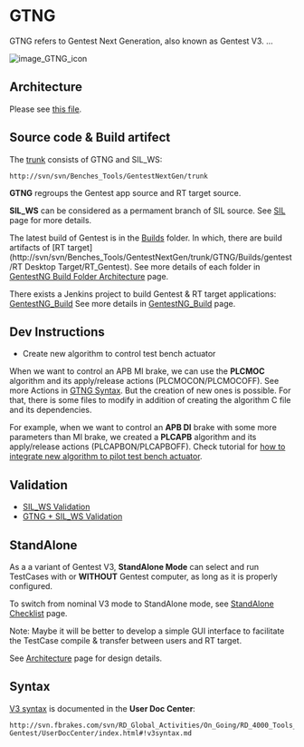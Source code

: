 GTNG
=======
GTNG refers to Gentest Next Generation, also known as Gentest V3.
...

![image_GTNG_icon][GTNG_icon]


Architecture
----------

Please see [this file](http://svn/svn/Benches_Tools/Wiki/SIL_HILe_Technical_Architecture.pptx).


Source code & Build artifect
----------

The [trunk](http://svn/svn/Benches_Tools/GentestNextGen/trunk) consists of GTNG and SIL_WS:
```
http://svn/svn/Benches_Tools/GentestNextGen/trunk
```

**GTNG** regroups the Gentest app source and RT target source.

**SIL_WS** can be considered as a permament branch of SIL source. See [SIL]() page for more details.

The latest build of Gentest is in the [Builds](http://svn/svn/Benches_Tools/GentestNextGen/trunk/GTNG/Builds/gentest) folder. In which, there are build artifacts of [RT target](http://svn/svn/Benches_Tools/GentestNextGen/trunk/GTNG/Builds/gentest/RT Desktop Target/RT_Gentest).
See more details of each folder in [GentestNG Build Folder Architecture](gtngBuildFolder.md) page.

There exists a Jenkins project to build Gentest & RT target applications: [GentestNG_Build](http://jenkins:8080/job/GentestNG_Build/)
See more details in [GentestNG_Build](gtngBuild.md) page.


Dev Instructions
----------
- Create new algorithm to control test bench actuator

When we want to control an APB MI brake, we can use the **PLCMOC** algorithm and its apply/release actions (PLCMOCON/PLCMOCOFF). See more Actions in [GTNG Syntax](http://svn.fbrakes.com/svn/RD_Global_Activities/On_Going/RD_4000_Tools_management/RD_4100_Tools_storage/29-Gentest/UserDocCenter/index.html#!v3syntax.md#Actions).
But the creation of new ones is possible. For that, there is some files to modify in addition of creating the algorithm C file and its dependencies.

For example, when we want to control an **APB DI** brake with some more parameters than MI brake, we created a **PLCAPB** algorithm and its apply/release actions (PLCAPBON/PLCAPBOFF).
Check tutorial for [how to integrate new algorithm to pilot test bench actuator](tuto_addAlgo.md).


Validation
----------
- [SIL_WS Validation](gtngValidationSILWS.md)
- [GTNG + SIL_WS Validation](gtngValidationFull.md)


StandAlone
----------
As a a variant of Gentest V3, **StandAlone Mode** can select and run TestCases with or **WITHOUT** Gentest computer, as long as it is properly configured.

To switch from nominal V3 mode to StandAlone mode, see [StandAlone Checklist](v3checklist_standAlone.md) page.


Note: Maybe it will be better to develop a simple GUI interface to facilitate the TestCase compile & transfer between users and RT target.

See [Architecture](gtngArchitecture.md) page for design details.



Syntax
----------
[V3 syntax](http://svn.fbrakes.com/svn/RD_Global_Activities/On_Going/RD_4000_Tools_management/RD_4100_Tools_storage/29-Gentest/UserDocCenter/index.html#!v3syntax.md) is documented in the **User Doc Center**:
```
http://svn.fbrakes.com/svn/RD_Global_Activities/On_Going/RD_4000_Tools_management/RD_4100_Tools_storage/29-Gentest/UserDocCenter/index.html#!v3syntax.md
```



[GTNG_icon]: http://svn/svn/Benches_Tools/Wiki/images/GTNG_icon.ico


